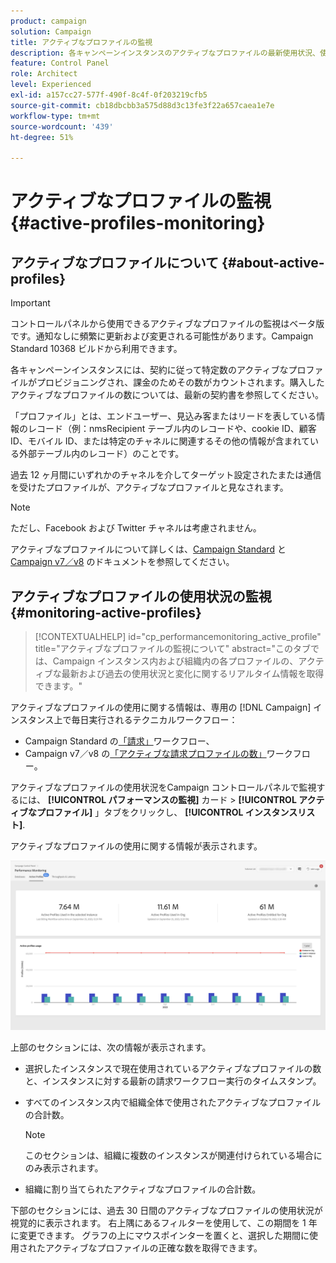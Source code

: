 ```yaml
---
product: campaign
solution: Campaign
title: アクティブなプロファイルの監視
description: 各キャンペーンインスタンスのアクティブなプロファイルの最新使用状況、使用履歴および変化に関するリアルタイム情報を取得する方法を説明します。
feature: Control Panel
role: Architect
level: Experienced
exl-id: a157cc27-577f-490f-8c4f-0f203219cfb5
source-git-commit: cb18dbcbb3a575d88d3c13fe3f22a657caea1e7e
workflow-type: tm+mt
source-wordcount: '439'
ht-degree: 51%

---
```


# アクティブなプロファイルの監視 {#active-profiles-monitoring}

## アクティブなプロファイルについて {#about-active-profiles}

>[!IMPORTANT]
>
>コントロールパネルから使用できるアクティブなプロファイルの監視はベータ版です。通知なしに頻繁に更新および変更される可能性があります。Campaign Standard 10368 ビルドから利用できます。

各キャンペーンインスタンスには、契約に従って特定数のアクティブなプロファイルがプロビジョニングされ、課金のためその数がカウントされます。購入したアクティブなプロファイルの数については、最新の契約書を参照してください。

「プロファイル」とは、エンドユーザー、見込み客またはリードを表している情報のレコード（例：nmsRecipient テーブル内のレコードや、cookie ID、顧客 ID、モバイル ID、または特定のチャネルに関連するその他の情報が含まれている外部テーブル内のレコード）のことです。

過去 12 ヶ月間にいずれかのチャネルを介してターゲット設定されたまたは通信を受けたプロファイルが、アクティブなプロファイルと見なされます。

>[!NOTE]
>
>ただし、Facebook および Twitter チャネルは考慮されません。

アクティブなプロファイルについて詳しくは、[Campaign Standard](https://experienceleague.adobe.com/docs/campaign-standard/using/profiles-and-audiences/managing-profiles/active-profiles.html?lang=ja) と [Campaign v7／v8](https://experienceleague.adobe.com/docs/campaign-classic/using/getting-started/profile-management/about-profiles.html?lang=ja#active-profiles) のドキュメントを参照してください。

## アクティブなプロファイルの使用状況の監視 {#monitoring-active-profiles}

>[!CONTEXTUALHELP]
>id="cp_performancemonitoring_active_profile"
>title="アクティブなプロファイルの監視について"
>abstract="このタブでは、Campaign インスタンス内および組織内の各プロファイルの、アクティブな最新および過去の使用状況と変化に関するリアルタイム情報を取得できます。"

アクティブなプロファイルの使用に関する情報は、専用の [!DNL Campaign] インスタンス上で毎日実行されるテクニカルワークフロー：
* Campaign Standard の[「請求」](https://experienceleague.adobe.com/docs/campaign-standard/using/administrating/application-settings/technical-workflows.html?lang=ja)ワークフロー、
* Campaign v7／v8 の[「アクティブな請求プロファイルの数」](https://experienceleague.adobe.com/docs/campaign-classic/using/automating-with-workflows/advanced-management/about-technical-workflows.html?lang=ja)ワークフロー。


アクティブなプロファイルの使用状況をCampaign コントロールパネルで監視するには、 **[!UICONTROL パフォーマンスの監視]** カード > **[!UICONTROL アクティブなプロファイル]** 」タブをクリックし、 **[!UICONTROL インスタンスリスト]**.

アクティブなプロファイルの使用に関する情報が表示されます。

![](assets/active-profiles-graph.png)

上部のセクションには、次の情報が表示されます。

* 選択したインスタンスで現在使用されているアクティブなプロファイルの数と、インスタンスに対する最新の請求ワークフロー実行のタイムスタンプ。

* すべてのインスタンス内で組織全体で使用されたアクティブなプロファイルの合計数。

  >[!NOTE]
  >
  >このセクションは、組織に複数のインスタンスが関連付けられている場合にのみ表示されます。

* 組織に割り当てられたアクティブなプロファイルの合計数。

下部のセクションには、過去 30 日間のアクティブなプロファイルの使用状況が視覚的に表示されます。 右上隅にあるフィルターを使用して、この期間を 1 年に変更できます。 グラフの上にマウスポインターを置くと、選択した期間に使用されたアクティブなプロファイルの正確な数を取得できます。
